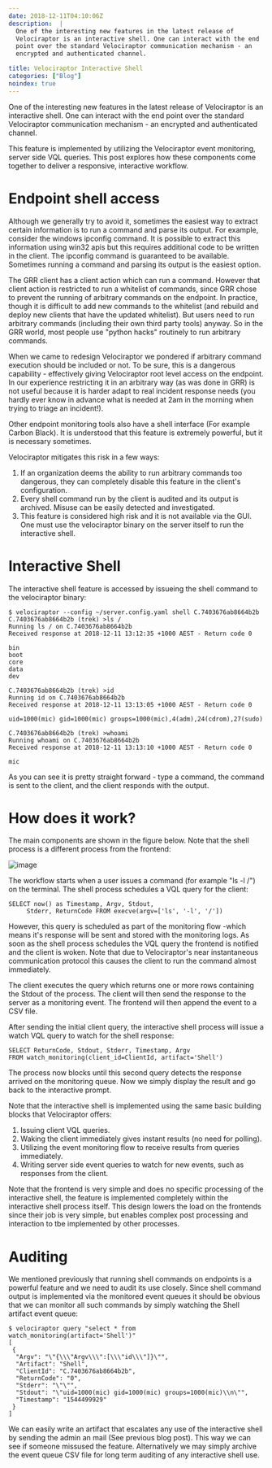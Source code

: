 ```yaml
---
date: 2018-12-11T04:10:06Z
description:  |
  One of the interesting new features in the latest release of
  Velociraptor is an interactive shell. One can interact with the end
  point over the standard Velociraptor communication mechanism - an
  encrypted and authenticated channel.

title: Velociraptor Interactive Shell
categories: ["Blog"]
noindex: true
---
```



One of the interesting new features in the latest release of
Velociraptor is an interactive shell. One can interact with the end
point over the standard Velociraptor communication mechanism - an
encrypted and authenticated channel.

This feature is implemented by utilizing the Velociraptor event
monitoring, server side VQL queries. This post explores how these
components come together to deliver a responsive, interactive workflow.

Endpoint shell access
=====================

Although we generally try to avoid it, sometimes the easiest way to
extract certain information is to run a command and parse its output.
For example, consider the windows ipconfig command. It is possible to
extract this information using win32 apis but this requires additional
code to be written in the client. The ipconfig command is guaranteed to
be available. Sometimes running a command and parsing its output is the
easiest option.

The GRR client has a client action which can run a command. However that
client action is restricted to run a whitelist of commands, since GRR
chose to prevent the running of arbitrary commands on the endpoint. In
practice, though it is difficult to add new commands to the whitelist
(and rebuild and deploy new clients that have the updated whitelist).
But users need to run arbitrary commands (including their own third
party tools) anyway. So in the GRR world, most people use \"python
hacks\" routinely to run arbitrary commands.

When we came to redesign Velociraptor we pondered if arbitrary command
execution should be included or not. To be sure, this is a dangerous
capability - effectively giving Velociraptor root level access on the
endpoint. In our experience restricting it in an arbitrary way (as was
done in GRR) is not useful because it is harder adapt to real incident
response needs (you hardly ever know in advance what is needed at 2am in
the morning when trying to triage an incident!).

Other endpoint monitoring tools also have a shell interface (For example
Carbon Black). It is understood that this feature is extremely powerful,
but it is necessary sometimes.

Velociraptor mitigates this risk in a few ways:

1.  If an organization deems the ability to run arbitrary commands too
    dangerous, they can completely disable this feature in the client\'s
    configuration.
2.  Every shell command run by the client is audited and its output is
    archived. Misuse can be easily detected and investigated.
3.  This feature is considered high risk and it is not available via the
    GUI. One must use the velociraptor binary on the server itself to
    run the interactive shell.

Interactive Shell
=================

The interactive shell feature is accessed by issueing the shell command
to the velociraptor binary:

``` {.sourceCode .bash}
$ velociraptor --config ~/server.config.yaml shell C.7403676ab8664b2b
C.7403676ab8664b2b (trek) >ls /
Running ls / on C.7403676ab8664b2b
Received response at 2018-12-11 13:12:35 +1000 AEST - Return code 0

bin
boot
core
data
dev

C.7403676ab8664b2b (trek) >id
Running id on C.7403676ab8664b2b
Received response at 2018-12-11 13:13:05 +1000 AEST - Return code 0

uid=1000(mic) gid=1000(mic) groups=1000(mic),4(adm),24(cdrom),27(sudo)

C.7403676ab8664b2b (trek) >whoami
Running whoami on C.7403676ab8664b2b
Received response at 2018-12-11 13:13:10 +1000 AEST - Return code 0

mic
```

As you can see it is pretty straight forward - type a command, the
command is sent to the client, and the client responds with the output.

How does it work?
=================

The main components are shown in the figure below. Note that the shell
process is a different process from the frontend:

![image](interactive_shell_workflow.png)

The workflow starts when a user issues a command (for example \"ls -l
/\") on the terminal. The shell process schedules a VQL query for the
client:

``` {.sourceCode .psql}
SELECT now() as Timestamp, Argv, Stdout,
     Stderr, ReturnCode FROM execve(argv=['ls', '-l', '/'])
```

However, this query is scheduled as part of the monitoring flow -which
means it\'s response will be sent and stored with the monitoring logs.
As soon as the shell process schedules the VQL query the frontend is
notified and the client is woken. Note that due to Velociraptor\'s near
instantaneous communication protocol this causes the client to run the
command almost immediately.

The client executes the query which returns one or more rows containing
the Stdout of the process. The client will then send the response to the
server as a monitoring event. The frontend will then append the event to
a CSV file.

After sending the initial client query, the interactive shell process
will issue a watch VQL query to watch for the shell response:

``` {.sourceCode .psql}
SELECT ReturnCode, Stdout, Stderr, Timestamp, Argv
FROM watch_monitoring(client_id=ClientId, artifact='Shell')
```

The process now blocks until this second query detects the response
arrived on the monitoring queue. Now we simply display the result and go
back to the interactive prompt.

Note that the interactive shell is implemented using the same basic
building blocks that Velociraptor offers:

1.  Issuing client VQL queries.
2.  Waking the client immediately gives instant results (no need for
    polling).
3.  Utilizing the event monitoring flow to receive results from queries
    immediately.
4.  Writing server side event queries to watch for new events, such as
    responses from the client.

Note that the frontend is very simple and does no specific processing of
the interactive shell, the feature is implemented completely within the
interactive shell process itself. This design lowers the load on the
frontends since their job is very simple, but enables complex post
processing and interaction to tbe implemented by other processes.

Auditing
========

We mentioned previously that running shell commands on endpoints is a
powerful feature and we need to audit its use closely. Since shell
command output is implemented via the monitored event queues it should
be obvious that we can monitor all such commands by simply watching the
Shell artifact event queue:

``` {.sourceCode .bash}
$ velociraptor query "select * from watch_monitoring(artifact='Shell')"
[
 {
  "Argv": "\"{\\\"Argv\\\":[\\\"id\\\"]}\"",
  "Artifact": "Shell",
  "ClientId": "C.7403676ab8664b2b",
  "ReturnCode": "0",
  "Stderr": "\"\"",
  "Stdout": "\"uid=1000(mic) gid=1000(mic) groups=1000(mic)\\n\"",
  "Timestamp": "1544499929"
 }
]
```

We can easily write an artifact that escalates any use of the
interactive shell by sending the admin an mail (See previous blog post).
This way we can see if someone missused the feature. Alternatively we
may simply archive the event queue CSV file for long term auditing of
any interactive shell use.
